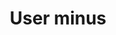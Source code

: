 ---
title: User minus
tags:
icon: user-minus
svg: '<svg xmlns="http://www.w3.org/2000/svg" width="24" height="24" fill="none" viewBox="0 0 24 24" stroke-width="1.5" stroke-linecap="round" stroke-linejoin="round" stroke="currentColor"><circle cx="12" cy="7.5" r="3"/><path d="M19.5 20.5c-.475-9.333-14.525-9.333-15 0m5.5-2h4"/></svg>'
---